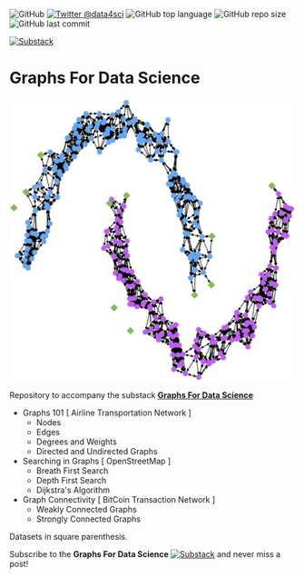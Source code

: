 ![GitHub](https://img.shields.io/github/license/DataForScience/PyGotham2021)
[![Twitter @data4sci](https://img.shields.io/twitter/follow/data4sci)](https://twitter.com/intent/follow?screen_name=data4sci)
![GitHub top language](https://img.shields.io/github/languages/top/DataForScience/PyGotham2021)
![GitHub repo size](https://img.shields.io/github/repo-size/DataForScience/PyGotham2021)
![GitHub last commit](https://img.shields.io/github/last-commit/DataForScience/PyGotham2021)


[![Substack](https://img.shields.io/badge/Substack-Subscribe-blue)](https://graphs4sci.substack.com/subscribe)

# Graphs For Data Science

![Net_DBSCAN](https://raw.githubusercontent.com/DataForScience/Graphs4Sci/master/data/Moons4Sci.png)

Repository to accompany the substack [__Graphs For Data Science__](https://graphs4sci.substack.com/subscribe)

* Graphs 101 [ Airline Transportation Network ] 
    * Nodes
    * Edges
    * Degrees and Weights
    * Directed and Undirected Graphs
* Searching in Graphs [ OpenStreetMap ]
    * Breath First Search
    * Depth First Search
    * Dijkstra's Algorithm
* Graph Connectivity [ BitCoin Transaction Network ]
    * Weakly Connected Graphs
    * Strongly Connected Graphs


Datasets in square parenthesis.

Subscribe to the __Graphs For Data Science__ [![Substack](https://img.shields.io/badge/Substack-Subscribe-blue)](https://graphs4sci.substack.com/subscribe)
 and never miss a post!
